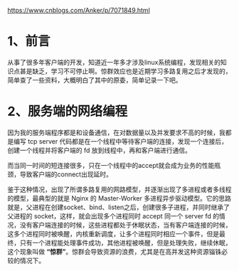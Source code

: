 https://www.cnblogs.com/Anker/p/7071849.html

# 1、前言

从事了很多年客户端的开发，知道近一年多才涉及linux系统编程，发现相关的知识点甚是缺乏，学习不可停止啊。惊群效应也是近期学习多路复用之后才发现的，简单查了一些资料，大概明白了其中的原委，简单记录一下吧。

# 2、服务端的网络编程

因为我的服务端程序都是和设备通信，在对数据量以及并发要求不高的时候，我都是编写 tcp server 代码都是在一个线程中等待客户端的连接，发现一个连接后，创建一个线程并将客户端的 fd 放到线程中，再和客户端进行通信。

而当同一时间的短连接很多，只在一个线程中的accept就会成为业务的性能瓶颈，导致客户端的connect出现延时。

鉴于这种情况，出现了所谓多路复用的网路模型，并逐渐出现了多进程或者多线程的模型，最典型的就是 Nginx 的 Master-Worker 多进程异步驱动模型。它的思路就是，父进程在创建socket、bind、listen之后，创建很多子进程，并同时继承了父进程的 socket，这样，就会出现多个进程同时 accept 同一个 server fd 的情况，没有客户端连接的时候，这些进程都处于休眠状态，当有客户端连接的时候，这多个进程同时被唤醒，内核重新调度，让多个进程同时相应一个事件，但是最终，只有一个进程能处理事件成功，其他进程被唤醒，但是处理失败，继续休眠，这个现象叫做 **“惊群”**。惊群会导致资源的浪费，尤其是在高并发这种资源锱铢必较的情况下。
